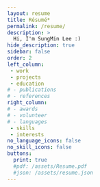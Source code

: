 ```yaml
---
layout: resume
title: Résumé*
permalink: /resume/
description: >
  Hi, I'm SungMin Lee :)
hide_description: true
sidebar: false
order: 2
left_column:
 - work
 - projects
 - education
# - publications
# - references
right_column:
# - awards
# - volunteer
# - languages
 - skills
 - interests
no_language_icons: false
no_skill_icons: false
buttons:
  print: true
  #pdf: /assets/Resume.pdf
  #json: /assets/resume.json
---
```

